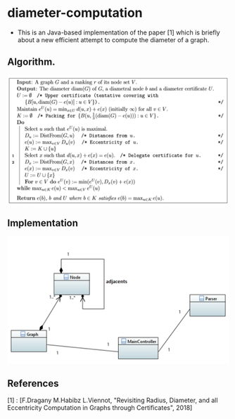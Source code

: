 # diameter-computation

- This is an Java-based implementation of the paper [1] which is briefly about a new efficient attempt to compute the diameter of a graph.

## Algorithm.

<img src="images/algo.png">

## Implementation

<img src="images/class-diag.png">

## References
[1] : [F.Dragany M.Habibz L.Viennot, "Revisiting Radius, Diameter, and all Eccentricity Computation in Graphs through Certificates", 2018]

